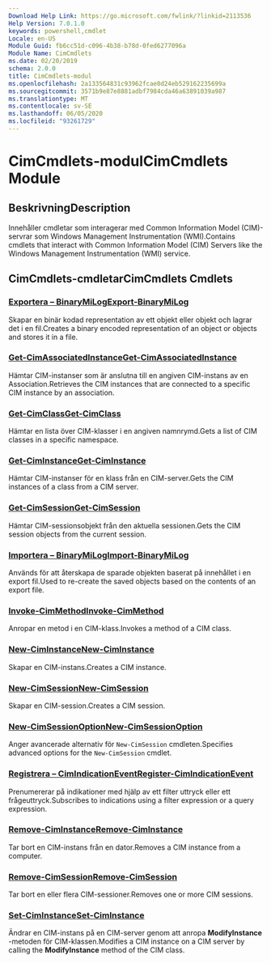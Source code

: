 ```yaml
---
Download Help Link: https://go.microsoft.com/fwlink/?linkid=2113536
Help Version: 7.0.1.0
keywords: powershell,cmdlet
Locale: en-US
Module Guid: fb6cc51d-c096-4b38-b78d-0fed6277096a
Module Name: CimCmdlets
ms.date: 02/20/2019
schema: 2.0.0
title: CimCmdlets-modul
ms.openlocfilehash: 2a133564831c93962fcae0d24eb529162235699a
ms.sourcegitcommit: 3571b9e87e8881adbf7984cda46a63891039a987
ms.translationtype: MT
ms.contentlocale: sv-SE
ms.lasthandoff: 06/05/2020
ms.locfileid: "93261729"
---
```

# <span data-ttu-id="4c258-103">CimCmdlets-modul</span><span class="sxs-lookup"><span data-stu-id="4c258-103">CimCmdlets Module</span></span>

## <span data-ttu-id="4c258-104">Beskrivning</span><span class="sxs-lookup"><span data-stu-id="4c258-104">Description</span></span>

<span data-ttu-id="4c258-105">Innehåller cmdletar som interagerar med Common Information Model (CIM)-servrar som Windows Management Instrumentation (WMI).</span><span class="sxs-lookup"><span data-stu-id="4c258-105">Contains cmdlets that interact with Common Information Model (CIM) Servers like the Windows Management Instrumentation (WMI) service.</span></span>

## <span data-ttu-id="4c258-106">CimCmdlets-cmdletar</span><span class="sxs-lookup"><span data-stu-id="4c258-106">CimCmdlets Cmdlets</span></span>

### [<span data-ttu-id="4c258-107">Exportera – BinaryMiLog</span><span class="sxs-lookup"><span data-stu-id="4c258-107">Export-BinaryMiLog</span></span>](Export-BinaryMiLog.md)
<span data-ttu-id="4c258-108">Skapar en binär kodad representation av ett objekt eller objekt och lagrar det i en fil.</span><span class="sxs-lookup"><span data-stu-id="4c258-108">Creates a binary encoded representation of an object or objects and stores it in a file.</span></span>

### [<span data-ttu-id="4c258-109">Get-CimAssociatedInstance</span><span class="sxs-lookup"><span data-stu-id="4c258-109">Get-CimAssociatedInstance</span></span>](Get-CimAssociatedInstance.md)
<span data-ttu-id="4c258-110">Hämtar CIM-instanser som är anslutna till en angiven CIM-instans av en Association.</span><span class="sxs-lookup"><span data-stu-id="4c258-110">Retrieves the CIM instances that are connected to a specific CIM instance by an association.</span></span>

### [<span data-ttu-id="4c258-111">Get-CimClass</span><span class="sxs-lookup"><span data-stu-id="4c258-111">Get-CimClass</span></span>](Get-CimClass.md)
<span data-ttu-id="4c258-112">Hämtar en lista över CIM-klasser i en angiven namnrymd.</span><span class="sxs-lookup"><span data-stu-id="4c258-112">Gets a list of CIM classes in a specific namespace.</span></span>

### [<span data-ttu-id="4c258-113">Get-CimInstance</span><span class="sxs-lookup"><span data-stu-id="4c258-113">Get-CimInstance</span></span>](Get-CimInstance.md)
<span data-ttu-id="4c258-114">Hämtar CIM-instanser för en klass från en CIM-server.</span><span class="sxs-lookup"><span data-stu-id="4c258-114">Gets the CIM instances of a class from a CIM server.</span></span>

### [<span data-ttu-id="4c258-115">Get-CimSession</span><span class="sxs-lookup"><span data-stu-id="4c258-115">Get-CimSession</span></span>](Get-CimSession.md)
<span data-ttu-id="4c258-116">Hämtar CIM-sessionsobjekt från den aktuella sessionen.</span><span class="sxs-lookup"><span data-stu-id="4c258-116">Gets the CIM session objects from the current session.</span></span>

### [<span data-ttu-id="4c258-117">Importera – BinaryMiLog</span><span class="sxs-lookup"><span data-stu-id="4c258-117">Import-BinaryMiLog</span></span>](Import-BinaryMiLog.md)
<span data-ttu-id="4c258-118">Används för att återskapa de sparade objekten baserat på innehållet i en export fil.</span><span class="sxs-lookup"><span data-stu-id="4c258-118">Used to re-create the saved objects based on the contents of an export file.</span></span>

### [<span data-ttu-id="4c258-119">Invoke-CimMethod</span><span class="sxs-lookup"><span data-stu-id="4c258-119">Invoke-CimMethod</span></span>](Invoke-CimMethod.md)
<span data-ttu-id="4c258-120">Anropar en metod i en CIM-klass.</span><span class="sxs-lookup"><span data-stu-id="4c258-120">Invokes a method of a CIM class.</span></span>

### [<span data-ttu-id="4c258-121">New-CimInstance</span><span class="sxs-lookup"><span data-stu-id="4c258-121">New-CimInstance</span></span>](New-CimInstance.md)
<span data-ttu-id="4c258-122">Skapar en CIM-instans.</span><span class="sxs-lookup"><span data-stu-id="4c258-122">Creates a CIM instance.</span></span>

### [<span data-ttu-id="4c258-123">New-CimSession</span><span class="sxs-lookup"><span data-stu-id="4c258-123">New-CimSession</span></span>](New-CimSession.md)
<span data-ttu-id="4c258-124">Skapar en CIM-session.</span><span class="sxs-lookup"><span data-stu-id="4c258-124">Creates a CIM session.</span></span>

### [<span data-ttu-id="4c258-125">New-CimSessionOption</span><span class="sxs-lookup"><span data-stu-id="4c258-125">New-CimSessionOption</span></span>](New-CimSessionOption.md)
<span data-ttu-id="4c258-126">Anger avancerade alternativ för `New-CimSession` cmdleten.</span><span class="sxs-lookup"><span data-stu-id="4c258-126">Specifies advanced options for the `New-CimSession` cmdlet.</span></span>

### [<span data-ttu-id="4c258-127">Registrera – CimIndicationEvent</span><span class="sxs-lookup"><span data-stu-id="4c258-127">Register-CimIndicationEvent</span></span>](Register-CimIndicationEvent.md)
<span data-ttu-id="4c258-128">Prenumererar på indikationer med hjälp av ett filter uttryck eller ett frågeuttryck.</span><span class="sxs-lookup"><span data-stu-id="4c258-128">Subscribes to indications using a filter expression or a query expression.</span></span>

### [<span data-ttu-id="4c258-129">Remove-CimInstance</span><span class="sxs-lookup"><span data-stu-id="4c258-129">Remove-CimInstance</span></span>](Remove-CimInstance.md)
<span data-ttu-id="4c258-130">Tar bort en CIM-instans från en dator.</span><span class="sxs-lookup"><span data-stu-id="4c258-130">Removes a CIM instance from a computer.</span></span>

### [<span data-ttu-id="4c258-131">Remove-CimSession</span><span class="sxs-lookup"><span data-stu-id="4c258-131">Remove-CimSession</span></span>](Remove-CimSession.md)
<span data-ttu-id="4c258-132">Tar bort en eller flera CIM-sessioner.</span><span class="sxs-lookup"><span data-stu-id="4c258-132">Removes one or more CIM sessions.</span></span>

### [<span data-ttu-id="4c258-133">Set-CimInstance</span><span class="sxs-lookup"><span data-stu-id="4c258-133">Set-CimInstance</span></span>](Set-CimInstance.md)
<span data-ttu-id="4c258-134">Ändrar en CIM-instans på en CIM-server genom att anropa **ModifyInstance** -metoden för CIM-klassen.</span><span class="sxs-lookup"><span data-stu-id="4c258-134">Modifies a CIM instance on a CIM server by calling the **ModifyInstance** method of the CIM class.</span></span>
